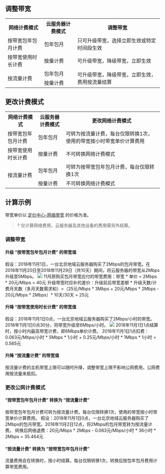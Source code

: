 ## 调整带宽

<table>
<tr><th>网络计费模式</th><th>云服务器计费模式</th><th>调整带宽</th></tr>
<tr><td>按带宽包年包月计费</td><td>包年包月</td><td>只可升级带宽，选择立即生效或特定时间段生效</td></tr>
<tr><td>按带宽使用时长计费</td><td>按量计费</td><td>可升级带宽，降级带宽，立即生效</td></tr>
<tr><td rowspan=2>按流量计费</td><td>包年包月</td><td rowspan=2>可升级带宽，降级带宽，立即生效，费用按流量结算</td></tr>
<tr><td>按量计费</td></tr>
</table>

## 更改计费模式

<table>
<tr><th>网络计费模式</th><th>云服务器计费模式</th><th>更改网络计费模式</th></tr>
<tr><td>按带宽包年包月计费</td><td>包年包月</td><td>可转为按流量计费，每台仅限转换1次，使用的带宽按小时带宽单价计算费用</td></tr>
<tr><td>按带宽使用时长计费</td><td>按量计费</td><td>不可转换网络计费模式</td></tr>
<tr><td rowspan=2>按流量计费</td><td>包年包月</td><td>可转为按带宽包年包月计费，每台仅限转换1次</td></tr>
<tr><td>按量计费</td><td>不可转换网络计费模式</td></tr>
</table>


## 计算示例

带宽单价以 [定价中心-网络带宽](https://buy.cloud.tencent.com/price/idc) 的价格为准。
>? 仅计算网络费用，云服务器及其他设备的费用需另外结算。

### 调整带宽

#### 升级 “按带宽包年包月计费” 的带宽值

假设：2018年11月1日，一台北京地域云服务器购买了2Mbps的包月带宽。在2018年11月20日至2018年11月29日（共10天）期间，将云服务器的带宽从2Mbps升级至5Mbps。
![](https://main.qcloudimg.com/raw/c4de06ad32824d414e5eb79b0e05ebdc.png)
11月原购买包月带宽应付的带宽费用：带宽 \* 单价 = 2Mbps \* 20元/Mbps = 40元
升级带宽时应补的差价：升级前后带宽差额 \* 升级天数/计费月天数（多月天数需求和）=（25元/Mbps \* 3Mbps + 20元/Mbps \* 2Mbps - 20元/Mbps \* 2Mbps）\* 10天/30天 = 25元

#### 升降 “按带宽使用时长计费” 的带宽值

假设：2018年11月1日0点，一台北京地域云服务器购买了2Mbps/小时的带宽。2018年11月1日0点30分，将带宽升级至6Mbps/小时。
![](https://main.qcloudimg.com/raw/d006ee6bf805cd06b486af91bcf0168b.png)
2018年11月1日1点结算时，按小时内最高带宽计费，即6Mbps单价计费。
2018年11月1日1点扣费：0.063元/Mbps/小时 \* 5Mbps \* 1小时 + 0.25元/Mbps/小时 \* 1Mbps \* 1小时 =  0.565元

#### 升降 “按流量计费” 的带宽值

按流量计费的主机带宽上限可以随时升降，调整带宽上限不影响公网费用，公网费用按流量来抵扣。

### 更改公网计费模式

#### “按带宽包年包月计费” 转换为 “按流量计费”

按带宽包年包月计费可转为按流量计费。每台仅限转换1次，使用的带宽按小时带宽单价计算费用。
假设：2018年11月1日0点，一台北京地域云服务器购买了2Mbps的包月带宽。2018年11月2日12点，将2Mbps的包月带宽转为按流量计费。
转换后网络退费：20元/Mbps \* 2Mbps - 0.063元/Mbps/小时 \* 36小时 \* 2Mbps = 35.464元

#### “按流量计费” 转换为 “按带宽包年包月计费”

流量费用会在转换时，按小时结算。每台仅限转换1次，转换后按包年包月费用计算带宽费用。





